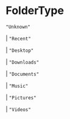# **FolderType**

`"Unknown"`

| `"Recent"`

| `"Desktop"`

| `"Downloads"`

| `"Documents"`

| `"Music"`

| `"Pictures"`

| `"Videos"`
